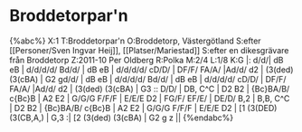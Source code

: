 # Broddetorpar'n

{%abc%}
X:1
T:Broddetorpar'n
O:Broddetorp, Västergötland
S:efter [[Personer/Sven Ingvar Heij]], [[Platser/Mariestad]]
S:efter en dikesgrävare från Broddetorp
Z:2011-10 Per Oldberg
R:Polka
M:2/4
L:1/8
K:G
|: d/d/| dB eB | d/d/d/d/ Bd/d/ | dB eB | d/d/d/d/ cD/D/ |
DF/F/ FA/A/ |Ad/d/ d2 | (3(ded) (3(cBA) | G2 gd/d/ |
dB eB | d/d/d/d/ Bd/d/ | dB eB | d/d/d/d/ cD/D/ |
DF/F/ FA/A/ |Ad/d/ d2 | (3(ded) (3(cBA) | G3  :: D/D/ |
DB, C^C | D2 B2 | {Bc}BA/B/ c{Bc}B | A2 E2 |
G/G/G F/F/F | E/E/E D2 | FG/F/ EF/E/ | DE/D/ B,2 |
B,B, C^C | D2 B2 | {Bc}BA/B/ c{Bc}B | A2 E2 | G/G/G F/F/F |
E/E/E D2 | [1 (3(DED) (3(CB,A,) | G,3 :| [2 (3(ded) (3(cBA) | G2 g z ||
{%endabc%}
